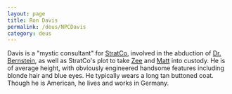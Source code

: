 ```yaml
---
layout: page
title: Ron Davis
permalink: /deus/NPCDavis
category: deus
---
```

Davis is a &quot;mystic consultant&quot; for [StratCo](OrgStratCo), involved in the abduction of [Dr. Bernstein](NPCBernstein), as well as StratCo's plot to take [Zee](CharPublicJames) and [Matt](CharPublicJohn) into custody. He is of average height, with obviously engineered handsome features including blonde hair and blue eyes. He typically wears a long tan buttoned coat. Though he is American, he lives and works in Germany.
